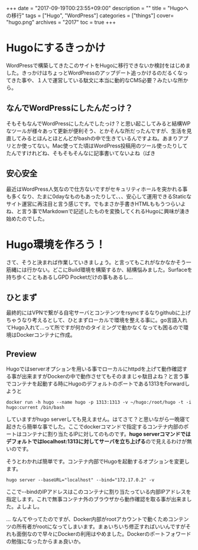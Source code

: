 +++
date = "2017-09-19T00:23:55+09:00"
description = ""
title = "Hugoへの移行"
tags = ["Hugo", "WordPress"]
categories = ["things"]
cover= "hugo.png"
archives = "2017"
toc = true
+++

# Hugoにするきっかけ

WordPressで構築してきたこのサイトをHugoに移行できないか検討をはじめました。きっかけはちょっとWordPressのアップデート追っかけるのだるくなってきた事や、１人で運営している駄文に本当に動的なCMS必要？みたいな所から。

## なんでWordPressにしたんだっけ？

そもそもなんでWordPressにしたんでしたっけ？と思い起こしてみると結構WPなツールが様々あって更新が便利そう、とかそんな所だったんですが、生活を見直してみるとほんとほとんどがbashの中で生きているんですよね。あまりアプリとか使ってない。Mac使ってた頃はWordPress投稿用のツール使ったりしてたんですけれどね、そもそもそんなに記事書いてないよね（ばき

## 安心安全

最近はWordPress人気なので仕方ないですがセキュリティホールを突かれる事も多くなり、たまに0dayなものもあったりして、、、安心して運用できるStaticなサイト運営に再注目と言う感じです。でもまさか手書きHTMLももうつらいよね、と言う事でMarkdownで記述したものを変換してくれるHugoに興味が湧き始めたのでした。

# Hugo環境を作ろう！

さて、そうと決まれば作業していきましょう。と言ってもこれがなかなかそう一筋縄には行かない。どこにBuild環境を構築するか、結構悩みました。Surfaceを持ち歩くこともあるしGPD Pocketだけの事もあるし...

## ひとまず

最終的にはVPNで繋がる自宅サーバとコンテンツをrsyncするなりgithubに上げちゃうなり考えるとして、ひとまずローカルで環境を整える事に。go言語入れてHugo入れて...って所ですが何かのタイミングで動かなくなっても困るので環境はDockerコンテナに作成。　

## Preview

Hugoではserverオプションを用いる事でローカルにhttpdを上げて動作確認する事が出来ますがDockerの中で動作させてもそのままじゃ駄目よね？と言う事でコンテナを起動する時にHugoのデフォルトのポートである1313をForwardしようと

```
docker run -h hugo --name hugo -p 1313:1313 -v ~/hugo:/root/hugo -t -i hugo:current /bin/bash
```

していますがhugo serverしても見えません。はてさて？と思いながら一晩寝て起きたら簡単な事でした。ここでdockerコマンドで指定するコンテナ内部のポートはコンテナに割り当たるIPに対してのものです。**hugo serverコマンドではデフォルトではlocalhost:1313に対してサーバを立ち上げる**ので見えるわけが無いのです。

そうとわかれば簡単です。コンテナ内部でHugoを起動するオプションを変更します。

```
hugo server --baseURL="localhost" --bind="172.17.0.2" -v
```

ここで--bindのIPアドレスはこのコンテナに割り当たっている内部IPアドレスを指定します。これで無事コンテナ外のブラウザから動作確認を取る事が出来ました。よしよし。


... なんてやってたのですが、Docker内部がrootアカウントで動くためコンテンツの所有者がrootになってしまいます。まぁいちいち修正すればいいんですがそれも面倒なので早々にDockerの利用はやめました。Dockerのポートフォワードの勉強になったからまぁ良いか。
